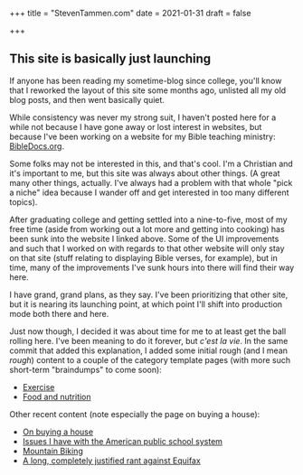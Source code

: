 +++
title = "StevenTammen.com"
date = 2021-01-31
draft = false

+++

## This site is basically just launching

If anyone has been reading my sometime-blog since college, you'll know that I reworked the layout of this site some months ago, unlisted all my old blog posts, and then went basically quiet.

While consistency was never my strong suit, I haven't posted here for a while not because I have gone away or lost interest in websites, but because I've been working on a website for my Bible teaching ministry: [BibleDocs.org](https://www.bibledocs.org).

Some folks may not be interested in this, and that's cool. I'm a Christian and it's important to me, but this site was always about other things. (A great many other things, actually. I've always had a problem with that whole "pick a niche" idea because I wander off and get interested in too many different topics).

After graduating college and getting settled into a nine-to-five, most of my free time (aside from working out a lot more and getting into cooking) has been sunk into the website I linked above. Some of the UI improvements and such that I worked on with regards to that other website will only stay on that site (stuff relating to displaying Bible verses, for example), but in time, many of the improvements I've sunk hours into there will find their way here.

I have grand, grand plans, as they say. I've been prioritizing that other site, but it is nearing its launching point, at which point I'll shift into production mode both there and here.

Just now though, I decided it was about time for me to at least get the ball rolling here. I've been meaning to do it forever, but *c'est la vie*. In the same commit that added this explanation, I added some initial rough (and I mean *rough*) content to a couple of the category template pages (with more such short-term "braindumps" to come soon):

- [Exercise](/categories/exercise)
- [Food and nutrition](/categories/food-and-nutrition)

Other recent content (note especially the page on buying a house):

- [On buying a house](/pages/on-buying-a-house/)
- [Issues I have with the American public school system](/pages/issues-i-have-with-the-american-public-school-system/)
- [Mountain Biking](/pages/mountain-biking/)
- [A long, completely justified rant against Equifax](/pages/a-long-completely-justified-rant-against-equifax/)
